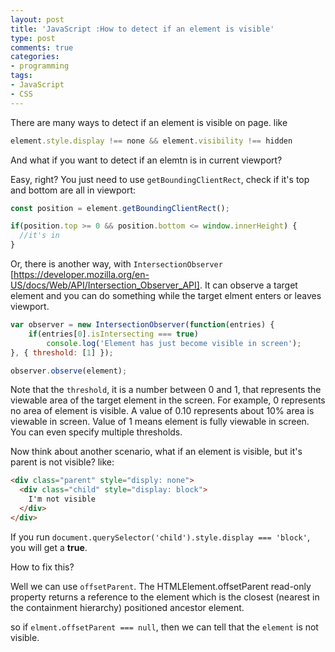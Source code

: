 ```yaml
---
layout: post
title: 'JavaScript :How to detect if an element is visible'
type: post
comments: true
categories:
- programming
tags:
- JavaScript
- CSS
---
```



There are many ways to detect if an element is visible on page. like

```javascript
element.style.display !== none && element.visibility !== hidden
```


And what if you want to detect if an elemtn is in current viewport?

Easy, right? You just need to use `getBoundingClientRect`,  check if it's top and bottom are all in viewport:
```javascript
const position = element.getBoundingClientRect();

if(position.top >= 0 && position.bottom <= window.innerHeight) {
  //it's in
}

```

Or, there is another way, with `IntersectionObserver` [https://developer.mozilla.org/en-US/docs/Web/API/Intersection_Observer_API]. It can observe a target element and you can do something while the target elment enters or leaves viewport.

```javascript
var observer = new IntersectionObserver(function(entries) {
	if(entries[0].isIntersecting === true)
		console.log('Element has just become visible in screen');
}, { threshold: [1] });

observer.observe(element);
```

Note that the `threshold`, it is a number between 0 and 1, that represents the viewable area of the target element in the screen. For example, 0 represents no area of element is visible. A value of 0.10 represents about 10% area is viewable in screen. Value of 1 means element is fully viewable in screen.
You can even specify multiple thresholds.


Now think about another scenario, what if an element is visible, but it's parent is not visible? like:
```html
<div class="parent" style="disply: none">
  <div class="child" style="display: block">
    I'm not visible
  </div>
</div>
```

If you run `document.querySelector('child').style.display === 'block'`, you will get a **true**. 


How to fix this?

Well we can use `offsetParent`. The HTMLElement.offsetParent read-only property returns a reference to the element which is the closest (nearest in the containment hierarchy) positioned ancestor element.

so if `elment.offsetParent === null`, then we can tell that the `element` is not visible.

